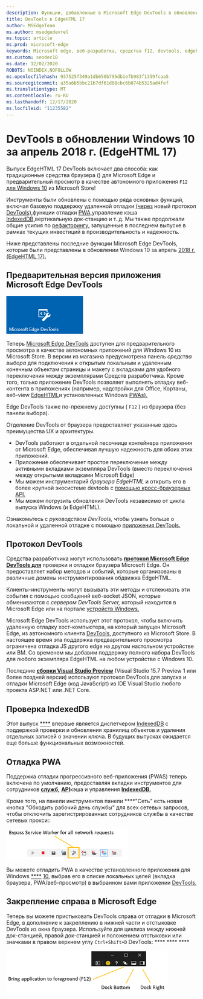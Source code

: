 ```yaml
---
description: Функции, добавленные в Microsoft Edge DevTools в обновлении Windows 10 за апрель 2018 г. (EdgeHTML 17)
title: DevTools в EdgeHTML 17
author: MSEdgeTeam
ms.author: msedgedevrel
ms.topic: article
ms.prod: microsoft-edge
keywords: Microsoft edge, веб-разработка, средства f12, devtools, edgehtml 17
ms.custom: seodec18
ms.date: 12/02/2020
ROBOTS: NOINDEX,NOFOLLOW
ms.openlocfilehash: 937525f349a1db650b795db1efb983f1359fcaa5
ms.sourcegitcommit: a35a6b5bbc21b7df61d08cbc6b074b5325ad4fef
ms.translationtype: MT
ms.contentlocale: ru-RU
ms.lasthandoff: 12/17/2020
ms.locfileid: "11235582"
---
```

# DevTools в обновлении Windows 10 за апрель 2018 г. (EdgeHTML 17)

Выпуск EdgeHTML 17 DevTools включает два способа: как традиционные средства браузера () для Microsoft Edge и предварительный просмотр в качестве автономного приложения `F12` [для Windows 10](#microsoft-edge-devtools-app-preview) из Microsoft Store!

Инструменты были обновлены с помощью ряда основных функций, включая базовую поддержку удаленной отладки [(через](../index.md#remote-debugging) новый протокол [DevTools),](#devtools-protocol)функции отладки [PWA,](#pwa-debugging)управление кэша [IndexedDB,](#indexeddb-inspection)вертикальную док-станцию и т. д. [](#docking-to-the-right-in-microsoft-edge) Мы также продолжали общие усилия по [рефакторингу,](./edgehtml-16.md) запущенные в последнем выпуске в рамках текущих инвестиций в производительность и надежность.

Ниже представлены последние функции Microsoft Edge DevTools, которые были представлены в обновлении Windows 10 за апрель [2018 г.](/windows/uwp/whats-new/windows-10-build-17134) [(EdgeHTML 17).](https://aka.ms/devguide_edgehtml_17)

## Предварительная версия приложения Microsoft Edge DevTools

![Приложение Microsoft Edge DevTools](../../devtools-protocol/media/microsoft-edge-devtools.png) 

Теперь [Microsoft Edge DevTools](https://www.microsoft.com/store/p/microsoft-edge-devtools-preview/9mzbfrmz0mnj) доступен для предварительного просмотра в качестве автономных приложений для Windows 10 из Microsoft Store. В версии из магазина предусмотрена панель *средства выбора* для подключения к открытым локальным и удаленным конечным объектам страницы и макету с вкладками для удобного переключения между экземплярами Средств разработчика. Кроме того, только приложение DevTools позволяет выполнять отладку веб-контента в приложениях \(например, надстройки для Office, Кортаны, веб-view [EdgeHTML](../../hosting/webview/index.md)и установленных Windows [PWAs\).](../../progressive-web-apps/windows-features.md)

Edge DevTools также по-прежнему доступны ( `F12` ) из браузера (без панели выбора).

Отделение DevTools от браузера предоставляет указанные здесь преимущества UX и архитектуры.

- DevTools работают в отдельной песочнице контейнера приложения от Microsoft Edge, обеспечивая лучшую надежность для обоих этих приложений.
- Приложение обеспечивает простое переключение между активными вкладками экземпляра DevTools (вместо переключения между открытыми вкладками Microsoft Edge)
- Мы можем инструментарий *браузера EdgeHTML* и открыть его в более крупной экосистеме devtools с [помощью кросс-браузерных API.](https://github.com/WICG/devtools-protocol/)
- Мы можем погрузить обновления DevTools независимо от цикла выпуска Windows (и EdgeHTML).

Ознакомьтесь с *руководством DevTools,* чтобы узнать больше о локальной и удаленной отладке с помощью [приложения DevTools.](../index.md)

## Протокол DevTools

Средства разработчика могут использовать [**протокол Microsoft Edge DevTools для**](../../devtools-protocol/index.md) проверки и отладки браузера Microsoft Edge. Он предоставляет набор методов и событий, [](../../devtools-protocol/0.1/domains/index.md) которые организованы в различные домены инструментирования обдвижка EdgeHTML.

 Клиенты-инструменты могут вызывать эти методы и отслеживать эти события с помощью сообщений веб-socket JSON, которые обмениваются с *сервером DevTools Server,* который находится в Microsoft Edge или на портале [устройств Windows.](/windows/mixed-reality/using-the-windows-device-portal) 
 
 Microsoft Edge DevTools использует [](../../devtools-protocol/0.1/clients.md#microsoft-edge-devtools-preview) этот протокол, чтобы включить удаленную отладку хост-компьютера, на который запущен Microsoft Edge, из автономного клиента [DevTools,](https://www.microsoft.com/store/p/microsoft-edge-devtools-preview/9mzbfrmz0mnj) доступного из Microsoft Store. В настоящее время эта поддержка предварительного просмотра ограничена отладка JS другого edge на другом настольном устройстве или ВМ. Со временем мы добавим поддержку полного набора DevTools для любого экземпляра EdgeHTML на любом устройстве с Windows 10.  
 
 Последние [**сборки Visual Studio Preview**](https://www.visualstudio.com/vs/preview/) (Visual Studio 15.7 Preview 1 или более поздней версии) используют протокол DevTools для запуска и отладки Microsoft Edge (код JavaScript) из IDE Visual Studio любого проекта ASP.NET или .NET Core.

## Проверка IndexedDB

Этот выпуск [****](../debugger.md) впервые является диспетчером [IndexedDB](../storage.md#indexeddb-manager) с поддержкой проверки и обновления хранилищ объектов и удаления отдельных записей о значении ключа. В будущих выпусках ожидается еще больше функциональных возможностей.

## Отладка PWA

Поддержка отладки прогрессивного веб-приложения (PWAS) теперь включена по умолчанию, предоставляя вкладки инструментов для сотрудников [**служб,**](../service-workers.md) [**API**](../storage.md#cache-manager)кэша и управления [**IndexedDB.**](../storage.md#indexeddb-manager)

Кроме того, [](../network.md#toolbar) на панели инструментов панели ****"Сеть" есть новая кнопка "Обходить рабочий день службы" для всех сетевых запросов, чтобы отключить зарегистрированных сотрудников службы в качестве сетевых прокси::

![Кнопка панели инструментов сети: обход рабочего рабочего запроса службы для всех сетевых запросов](../media/network_toolbar_bypass_sw.png)

Вы можете отладить PWA в качестве установленного приложения для Windows [****](../../progressive-web-apps/windows-features.md#debug-your-pwa-edgehtml-as-a-windows-app) [10,](../../progressive-web-apps/windows-features.md) выбрав его в списке локальных целей (вкладка браузера, PWA/веб-просмотр) в выбранном вами приложении [DevTools.](../index.md#microsoft-store-app)  

## Закрепление справа в Microsoft Edge

Теперь вы можете пристыковать DevTools справа от отладки в Microsoft Edge, в дополнение к закреплению в нижней части и отстыковке DevTools из окна браузера. Используйте для циклиза между нижней док-станцией, правой док-станцией и положением отстыковки или значками в правом верхнем углу `Ctrl+Shift+D` DevTools: **** **** ****

![Параметры док-станции DevTools (в состоянии отстыковки)](../media/docking_buttons.png) 
